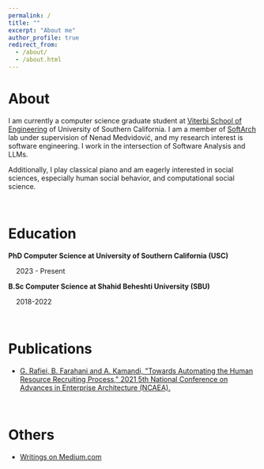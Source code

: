 ```yaml
---
permalink: /
title: ""
excerpt: "About me"
author_profile: true
redirect_from: 
  - /about/
  - /about.html
---
```


# About

I am currently a computer science graduate student at [Viterbi School of Engineering](https://viterbischool.usc.edu/) of University of Southern California. I am a member of [SoftArch](https://softarch.usc.edu/~neno/) lab under supervision of Nenad Medvidović, and my research interest is software engineering. I work in the intersection of Software Analysis and LLMs.

Additionally, I play classical piano and am eagerly interested in social sciences, especially human social behavior, and computational social science.

<br>

# Education

**PhD Computer Science at University of Southern California (USC)**

&nbsp;&nbsp;&nbsp;&nbsp;2023 - Present


**B.Sc Computer Science at Shahid Beheshti University (SBU)**

&nbsp;&nbsp;&nbsp;&nbsp;2018-2022

<br>


# Publications

* [G. Rafiei, B. Farahani and A. Kamandi, "Towards Automating the Human Resource Recruiting Process," 2021 5th National Conference on Advances in Enterprise Architecture (NCAEA).](https://ieeexplore.ieee.org/document/9690504)

<!-- # Selected Projects

## Extracurricular Projects

* [DBMS Benchmark on Docker](https://github.com/ghazalrafiei/BenchDBMSs)

* [Asynchronous Message Passing Application](https://github.com/ghazalrafiei/Jikjik)

* [Creative Visualizations Using OpenGL](https://github.com/ghazalrafiei/OpenGL)

<!-- [PyCAD](https://github.com/msabrishami/DFT) -->

<!-- ## Course Projects

* [Deep Learning](https://github.com/ghazalrafiei/Neural-Network-Course)

* [Data Science](https://github.com/ghazalrafiei/Data-Science-Course)

* [Parallel Programming](https://github.com/ghazalrafiei/Parallel-Programming-Course)

* [Databases](https://github.com/ghazalrafiei/Final-DB-Project) -->


<!-- # Experience

### Teacher Assistant at Shahid Beheshti University

* Fundamentals of Theory of Computation (2020)
* Data Structure and Algorithms (2019 and 2020)
* Mathematical Software II (2018)

### Teacher Assistant at University of Southern California

* CSCI 356: Computer Systems (2023) -->

<br>

# Others

* [Writings on Medium.com](https://medium.com/@girraffael)
<!-- * [Shoreless Sea 🌊🎵](https://t.me/shoreless_sea) -->
